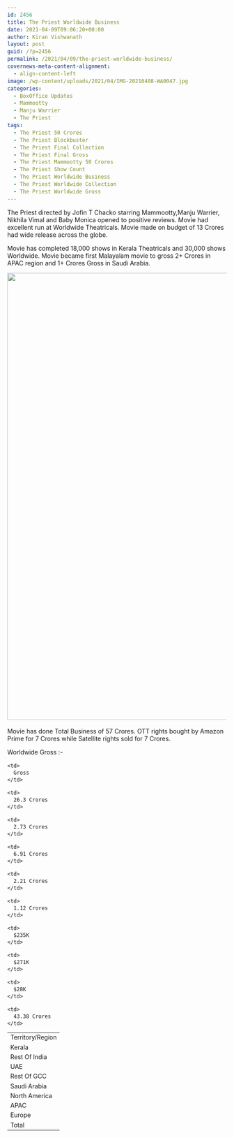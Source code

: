 ```yaml
---
id: 2456
title: The Priest Worldwide Business
date: 2021-04-09T09:06:20+00:00
author: Kiran Vishwanath
layout: post
guid: /?p=2456
permalink: /2021/04/09/the-priest-worldwide-business/
covernews-meta-content-alignment:
  - align-content-left
image: /wp-content/uploads/2021/04/IMG-20210408-WA0047.jpg
categories:
  - BoxOffice Updates
  - Mammootty
  - Manju Warrier
  - The Priest
tags:
  - The Priest 50 Crores
  - The Priest Blockbuster
  - The Priest Final Collection
  - The Priest Final Gross
  - The Priest Mammootty 50 Crores
  - The Priest Show Count
  - The Priest Worldwide Business
  - The Priest Worldwide Collection
  - The Priest Worldwide Gross
---
```

 

The Priest directed by Jofin T Chacko starring Mammootty,Manju Warrier, Nikhila Vimal and Baby Monica opened to positive reviews. Movie had excellent run at Worldwide Theatricals. Movie made on budget of 13 Crores had wide release across the globe. 

Movie has completed 18,000 shows in Kerala Theatricals and 30,000 shows Worldwide. Movie became first Malayalam movie to gross 2+ Crores in APAC region and 1+ Crores Gross in Saudi Arabia. 

<img loading="lazy" width="819" height="1024" src="/wp-content/uploads/2021/04/FB_IMG_1617943335162-819x1024.jpg" alt="" class="wp-image-2457" srcset="/wp-content/uploads/2021/04/FB_IMG_1617943335162-819x1024.jpg 819w, /wp-content/uploads/2021/04/FB_IMG_1617943335162-240x300.jpg 240w, /wp-content/uploads/2021/04/FB_IMG_1617943335162-768x960.jpg 768w, /wp-content/uploads/2021/04/FB_IMG_1617943335162.jpg 1024w" sizes="(max-width: 819px) 100vw, 819px" />  

Movie has done Total Business of 57 Crores. OTT rights bought by Amazon Prime for 7 Crores while Satellite rights sold for 7 Crores. 



Worldwide Gross :-

<table>
  <tr>
    <td>
      Territory/Region
    </td>
    
    <td>
      Gross
    </td>
  </tr>
  
  <tr>
    <td>
      Kerala
    </td>
    
    <td>
      26.3 Crores
    </td>
  </tr>
  
  <tr>
    <td>
      Rest Of India
    </td>
    
    <td>
      2.73 Crores
    </td>
  </tr>
  
  <tr>
    <td>
      UAE
    </td>
    
    <td>
      6.91 Crores
    </td>
  </tr>
  
  <tr>
    <td>
      Rest Of GCC
    </td>
    
    <td>
      2.21 Crores
    </td>
  </tr>
  
  <tr>
    <td>
      Saudi Arabia
    </td>
    
    <td>
      1.12 Crores
    </td>
  </tr>
  
  <tr>
    <td>
      North America
    </td>
    
    <td>
      $235K
    </td>
  </tr>
  
  <tr>
    <td>
      APAC
    </td>
    
    <td>
      $271K
    </td>
  </tr>
  
  <tr>
    <td>
      Europe
    </td>
    
    <td>
      $28K
    </td>
  </tr>
  
  <tr>
    <td>
      Total
    </td>
    
    <td>
      43.38 Crores
    </td>
  </tr>
</table>